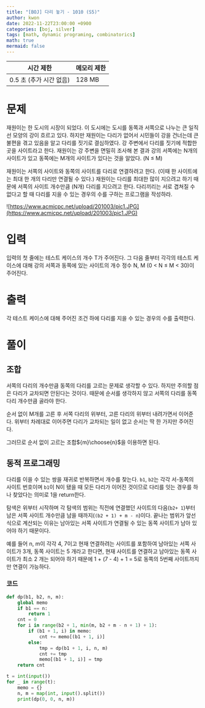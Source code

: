 ```yaml
---
title: "[BOJ] 다리 놓기 - 1010 (S5)"
author: kwon
date: 2022-11-22T23:00:00 +0900
categories: [boj, silver]
tags: [math, dynamic programing, combinatorics]
math: true
mermaid: false
---
```


| 시간 제한 | 메모리 제한 |
| --- | --- |
| 0.5 초 (추가 시간 없음) | 128 MB |

# 문제

재원이는 한 도시의 시장이 되었다. 이 도시에는 도시를 동쪽과 서쪽으로 나누는 큰 일직선 모양의 강이 흐르고 있다. 하지만 재원이는 다리가 없어서 시민들이 강을 건너는데 큰 불편을 겪고 있음을 알고 다리를 짓기로 결심하였다. 강 주변에서 다리를 짓기에 적합한 곳을 사이트라고 한다. 재원이는 강 주변을 면밀히 조사해 본 결과 강의 서쪽에는 N개의 사이트가 있고 동쪽에는 M개의 사이트가 있다는 것을 알았다. (N ≤ M)

재원이는 서쪽의 사이트와 동쪽의 사이트를 다리로 연결하려고 한다. (이때 한 사이트에는 최대 한 개의 다리만 연결될 수 있다.) 재원이는 다리를 최대한 많이 지으려고 하기 때문에 서쪽의 사이트 개수만큼 (N개) 다리를 지으려고 한다. 다리끼리는 서로 겹쳐질 수 없다고 할 때 다리를 지을 수 있는 경우의 수를 구하는 프로그램을 작성하라.

![https://www.acmicpc.net/upload/201003/pic1.JPG](https://www.acmicpc.net/upload/201003/pic1.JPG)

# 입력

입력의 첫 줄에는 테스트 케이스의 개수 T가 주어진다. 그 다음 줄부터 각각의 테스트 케이스에 대해 강의 서쪽과 동쪽에 있는 사이트의 개수 정수 N, M (0 < N ≤ M < 30)이 주어진다.

# 출력

각 테스트 케이스에 대해 주어진 조건 하에 다리를 지을 수 있는 경우의 수를 출력한다.

# 풀이

## 조합

서쪽의 다리의 개수만큼 동쪽의 다리를 고르는 문제로 생각할 수 있다. 하지만 주의할 점은 다리가 교차되면 안된다는 것이다. 때문에 순서를 생각하지 않고 서쪽의 다리를 동쪽 다리 개수만큼 골라야 한다.

순서 없이 M개를 고른 후 서쪽 다리의 위부터, 고른 다리의 위부터 내려가면서 이어준다. 위부터 차례대로 이어주면  다리가 교차되는 일이 없고 순서는 딱 한 가지만 주어진다.

그러므로 순서 없이 고르는 조합${m}\choose{n}$을 이용하면 된다.

## 동적 프로그래밍

다리를 이을 수 있는 쌍을 재귀로 반복하면서 개수를 찾는다. `b1`, `b2`는 각각 서-동쪽의 사이트 번호이며 `b1`이 N이 됐을 때 모든 다리가 이어진 것이므로 다리를 잇는 경우를 하나 찾았다는 의미로 1을 return한다.

탐색은 위부터 시작하며 각 탐색의 범위는 직전에 연결했던 사이트의 다음(`b2+ 1`)부터 남은 서쪽 사이트 개수만큼 남을 때까지(`(b2 + 1) + m - n`)이다. 끝나는 범위가 앞선 식으로 계산되는 이유는 남아있는 서쪽 사이트가 연결될 수 있는 동쪽 사이트가 남아 있어야 하기 때문이다.

예를 들어  n, m이 각각 4, 7이고 현재 연결하려는 사이트를 포함하여 남아있는 서쪽 사이트가 3개, 동쪽 사이트는 5 개라고 한다면, 현재 사이트를 연결하고 남아있는 동쪽 사이트가 최소 2 개는 되어야 하기 때문에 1 + (7 - 4) + 1 = 5로 동쪽의 5번째 사이트까지만 연결이 가능하다.

### 코드

```python
def dp(b1, b2, n, m):
    global memo
    if b1 == n:
        return 1
    cnt = 0
    for i in range(b2 + 1, min(m, b2 + m - n + 1) + 1):
        if (b1 + 1, i) in memo:
            cnt += memo[(b1 + 1, i)]
        else:
            tmp = dp(b1 + 1, i, n, m)
            cnt += tmp
            memo[(b1 + 1, i)] = tmp
    return cnt

t = int(input())
for _ in range(t):
    memo = {}
    n, m = map(int, input().split())
    print(dp(0, 0, n, m))
```